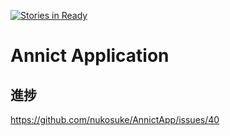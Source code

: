 [![Stories in Ready](https://badge.waffle.io/nukosuke/AnnictApp.svg?label=ready&title=Ready)](http://waffle.io/nukosuke/AnnictApp)

# Annict Application

## 進捗
https://github.com/nukosuke/AnnictApp/issues/40
